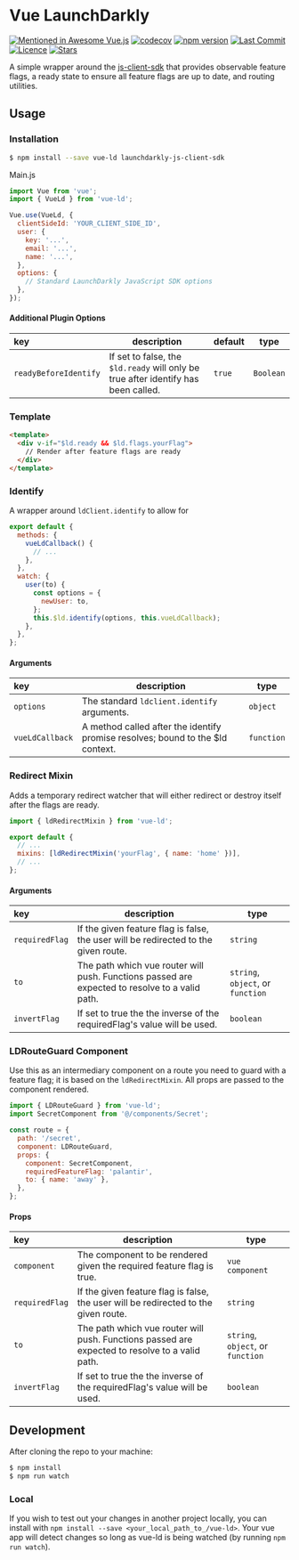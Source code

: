 # Vue LaunchDarkly

[![Mentioned in Awesome Vue.js](https://awesome.re/mentioned-badge.svg)](https://github.com/vuejs/awesome-vue#integrations)
[![codecov](https://img.shields.io/codecov/c/github/dashhudson/vue-ld/dev?color=%23d6b034)](https://codecov.io/gh/dashhudson/vue-ld) [![npm version](https://img.shields.io/npm/v/vue-ld?color=%23d6b034)](https://www.npmjs.com/package/vue-ld) [![Last Commit](https://img.shields.io/github/last-commit/dashhudson/vue-ld?color=%23d6b034)](https://github.com/dashhudson/vue-ld/graphs/commit-activity)
[![Licence](https://img.shields.io/github/license/dashhudson/vue-ld?color=%23d6b034)](https://github.com/dashhudson/vue-ld/blob/dev/LICENSE.txt) [![Stars](https://img.shields.io/github/stars/dashhudson/vue-ld?color=%23d6b034&logoColor=%23d6b034)](https://github.com/dashhudson/vue-ld)

A simple wrapper around the [js-client-sdk](https://github.com/launchdarkly/js-client-sdk) that provides observable feature flags, a ready state to ensure all feature flags are up to date, and routing utilities.

## Usage

### Installation

```bash
$ npm install --save vue-ld launchdarkly-js-client-sdk
```

Main.js

```javascript
import Vue from 'vue';
import { VueLd } from 'vue-ld';

Vue.use(VueLd, {
  clientSideId: 'YOUR_CLIENT_SIDE_ID',
  user: {
    key: '...',
    email: '...',
    name: '...',
  },
  options: {
    // Standard LaunchDarkly JavaScript SDK options
  },
});
```

#### Additional Plugin Options

| key                   | description                                                                        | default | type      |
| :-------------------- | ---------------------------------------------------------------------------------- | ------- | --------- |
| `readyBeforeIdentify` | If set to false, the `$ld.ready` will only be true after identify has been called. | `true`  | `Boolean` |

### Template

```html
<template>
  <div v-if="$ld.ready && $ld.flags.yourFlag">
    // Render after feature flags are ready
  </div>
</template>
```

### Identify

A wrapper around `ldClient.identify` to allow for

```javascript
export default {
  methods: {
    vueLdCallback() {
      // ...
    },
  },
  watch: {
    user(to) {
      const options = {
        newUser: to,
      };
      this.$ld.identify(options, this.vueLdCallback);
    },
  },
};
```

#### Arguments

| key             | description                                                                     | type       |
| :-------------- | ------------------------------------------------------------------------------- | ---------- |
| `options`       | The standard `ldclient.identify` arguments.                                     | `object`   |
| `vueLdCallback` | A method called after the identify promise resolves; bound to the \$ld context. | `function` |

### Redirect Mixin

Adds a temporary redirect watcher that will either redirect or destroy itself after the flags are ready.

```javascript
import { ldRedirectMixin } from 'vue-ld';

export default {
  // ...
  mixins: [ldRedirectMixin('yourFlag', { name: 'home' })],
  // ...
};
```

#### Arguments

| key            | description                                                                                    | type                               |
| :------------- | ---------------------------------------------------------------------------------------------- | ---------------------------------- |
| `requiredFlag` | If the given feature flag is false, the user will be redirected to the given route.            | `string`                           |
| `to`           | The path which vue router will push. Functions passed are expected to resolve to a valid path. | `string`, `object`, or `function`  |
| `invertFlag`   | If set to true the the inverse of the requiredFlag's value will be used.                       | `boolean`                          |


### LDRouteGuard Component

Use this as an intermediary component on a route you need to guard with a feature flag; it is based on the `ldRedirectMixin`. All props are passed to the component rendered.

```javascript
import { LDRouteGuard } from 'vue-ld';
import SecretComponent from '@/components/Secret';

const route = {
  path: '/secret',
  component: LDRouteGuard,
  props: {
    component: SecretComponent,
    requiredFeatureFlag: 'palantir',
    to: { name: 'away' },
  },
};
```

#### Props

| key            | description                                                                                    | type                               |
| :------------- | ---------------------------------------------------------------------------------------------- | ---------------------------------- |
| `component`    | The component to be rendered given the required feature flag is true.                          | `vue component`                    |
| `requiredFlag` | If the given feature flag is false, the user will be redirected to the given route.            | `string`                           |
| `to`           | The path which vue router will push. Functions passed are expected to resolve to a valid path. | `string`, `object`, or `function`  |
| `invertFlag`   | If set to true the the inverse of the requiredFlag's value will be used.                       | `boolean`                          |

## Development

After cloning the repo to your machine:

```bash
$ npm install
$ npm run watch
```

### Local

If you wish to test out your changes in another project locally, you can install with `npm install --save <your_local_path_to_/vue-ld>`. Your vue app will detect changes so long as vue-ld is being watched (by running `npm run watch`).
